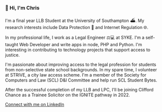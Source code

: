 ### 👋 Hi, I'm Chris
I'm a final year LLB Student at the University of Southampton ⛴. My research interests include Data Protection 💾 and Internet Regulation 🌐.

In my professional life, I work as a Legal Engineer ⚖️💻 at SYKE. I'm a self-taught Web Developer and write apps in node, PHP and Python. I'm interesting in contributing to technology projects that support access to justice.

I'm passionate about improving access to the legal profession for students from non-selective state school backgrounds. In my spare time, I volunteer at STRIVE, a city law access scheme. I'm a member of the Society for Computers and Law (SCL) D&I Committee and help run SCL Student Bytes.

After the successful completion of my LLB and LPC, I'll be joining Clifford Chance as a Trainee Solicitor on the IGNITE pathway in 2022. 

[Connect with me on LinkedIn](https://www.linkedin.com/in/christopher-ireland/)
